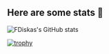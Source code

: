 ## Here are some stats 👋

![FDiskas's GitHub stats](https://github-readme-stats.vercel.app/api?username=fdiskas&count_private=true&theme=merko&custom_title=FDiskas%20current%20year%stats&show_icons=true)

[![trophy](https://github-profile-trophy.vercel.app/?username=fdiskas&theme=juicyfresh&no-bg=true&margin-w=18&margin-h=18&column=4&no-frame=true)](https://github.com/ryo-ma/github-profile-trophy)


<!--
**FDiskas/FDiskas** is a ✨ _special_ ✨ repository because its `README.md` (this file) appears on your GitHub profile.

Here are some ideas to get you started:

- 🔭 I’m currently working on ...
- 🌱 I’m currently learning ...
- 👯 I’m looking to collaborate on ...
- 🤔 I’m looking for help with ...
- 💬 Ask me about ...
- 📫 How to reach me: ...
- 😄 Pronouns: ...
- ⚡ Fun fact: ...
-->
